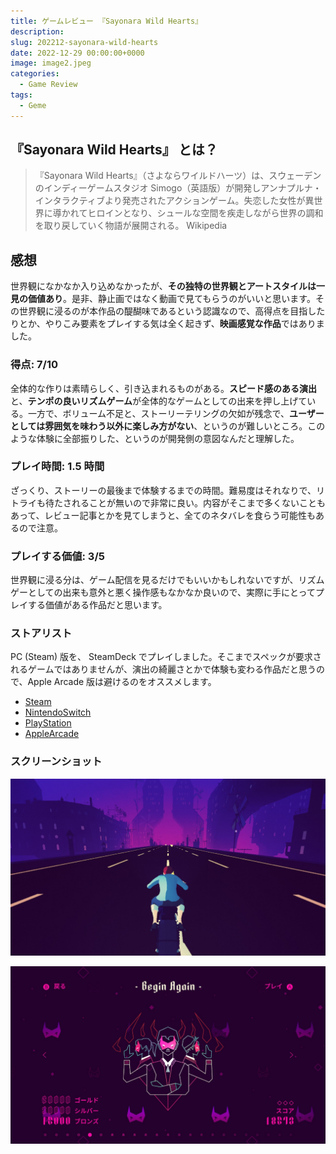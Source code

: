 ```yaml
---
title: ゲームレビュー 『Sayonara Wild Hearts』
description:
slug: 202212-sayonara-wild-hearts
date: 2022-12-29 00:00:00+0000
image: image2.jpeg
categories:
  - Game Review
tags:
  - Geme
---
```


## 『Sayonara Wild Hearts』 とは？

> 『Sayonara Wild Hearts』（さよならワイルドハーツ）は、スウェーデンのインディーゲームスタジオ Simogo（英語版）が開発しアンナプルナ・インタラクティブより発売されたアクションゲーム。失恋した女性が異世界に導かれてヒロインとなり、シュールな空間を疾走しながら世界の調和を取り戻していく物語が展開される。
> Wikipedia

## 感想

世界観になかなか入り込めなかったが、**その独特の世界観とアートスタイルは一見の価値あり**。是非、静止画ではなく動画で見てもらうのがいいと思います。その世界観に浸るのが本作品の醍醐味であるという認識なので、高得点を目指したりとか、やりこみ要素をプレイする気は全く起きず、**映画感覚な作品**ではありました。

### 得点: 7/10

全体的な作りは素晴らしく、引き込まれるものがある。**スピード感のある演出**と、**テンポの良いリズムゲーム**が全体的なゲームとしての出来を押し上げている。一方で、ボリューム不足と、ストーリーテリングの欠如が残念で、**ユーザーとしては雰囲気を味わう以外に楽しみ方がない**、というのが難しいところ。このような体験に全部振りした、というのが開発側の意図なんだと理解した。

### プレイ時間: 1.5 時間

ざっくり、ストーリーの最後まで体験するまでの時間。難易度はそれなりで、リトライも待たされることが無いので非常に良い。内容がそこまで多くないこともあって、レビュー記事とかを見てしまうと、全てのネタバレを食らう可能性もあるので注意。

### プレイする価値: 3/5

世界観に浸る分は、ゲーム配信を見るだけでもいいかもしれないですが、リズムゲーとしての出来も意外と悪く操作感もなかなか良いので、実際に手にとってプレイする価値がある作品だと思います。

### ストアリスト

PC (Steam) 版を、 SteamDeck でプレイしました。そこまでスペックが要求されるゲームではありませんが、演出の綺麗さとかで体験も変わる作品だと思うので、Apple Arcade 版は避けるのをオススメします。

- [Steam](https://store.steampowered.com/app/1122720/Sayonara_Wild_Hearts/?l=japanese)
- [NintendoSwitch](https://store-jp.nintendo.com/list/software/70010000024037.html)
- [PlayStation](https://store.playstation.com/ja-jp/product/UP2470-CUSA14669_00-JPPS400000000001)
- [AppleArcade](https://apps.apple.com/jp/app/sayonara-wild-hearts/id1441675161)

### スクリーンショット

![ゲームプレイ画面](image2.jpeg)

![曲のセレクト画面](image1.jpeg)
